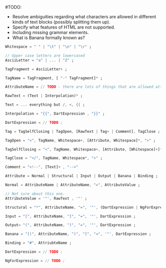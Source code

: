 #TODO:
* Resolve ambiguities regarding what characters are allowed in different kinds of text blocks (possibly splitting them up).
* Specify what features of HTML are not supported.
* Including missing grammar elements.
* What is Banana formally known as?

```dart
Whitespace = " " | "\t" | "\n" | "\r" ;

// Upper case letters are lowercased
AsciiLetter = "a" | ... | "Z" ;

TagFragment = AsciiLetter+ ;

TagName = TagFragment, [ "-" TagFragment]* ;

AttributeName = // TODO - there are lots of things that are allowed attribute names that maybe we don't want to... ;

RawText = (Text | Interpolation)* ;

Text = ... everything but /, <, {{ ;

Interpolation = "{{", DartExpression , "}}" ;

DartExpression = // TODO ;

Tag = TagSelfClosing | TagOpen, [RawText | Tag+ | Comment], TagClose ;

TagOpen = "<", TagName, Whitespace+, [Attribute, Whitespace]*, ">" ;

TagSelfClosing = "<", TagName, Whitespace+, [Attribute, [Whitespace]+]* , "/>" ;

TagClose = "</", TagName, Whitespace*, ">" ;

Comment = "<!--", [Text]+ , "-->"

Attribute = Normal | Structural | Input | Output | Banana | Binding ;

Normal = AttributeName | AttributeName, "=", AttributeValue ;

// Not sure about this one.
AttributeValue = '"', RawText , '"' ;

Structural = "*", AttributeName, "=", '"', (DartExpression | NgForExpression), '"' ;

Input = "[", AttributeName, "]", "=", '"', DartExpression ;

Output= "(", AttributeName, ")", "=", '"', DartExpression ;

Banana = "[(", AttributeName, ")", "]", "=", '"', DartExpression ;

Binding = "#", AttriubteName ;

DartExpression = // TODO ;

NgForExpression = // TODO ;
```
